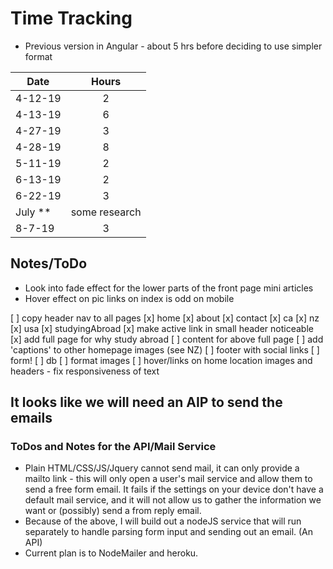 # Time Tracking

* Previous version in Angular - about 5 hrs before deciding to use simpler format

| Date          | Hours         |
| ------------- |:-------------:|
| 4-12-19       | 2             |
| 4-13-19       | 6             |
| 4-27-19       | 3             |
| 4-28-19       | 8             |
| 5-11-19       | 2             |
| 6-13-19       | 2             |
| 6-22-19       | 3             |
| July **       | some research |
| 8-7-19        | 3             |

## Notes/ToDo

* Look into fade effect for the lower parts of the front page mini articles
* Hover effect on pic links on index is odd on mobile

[ ] copy header nav to all pages
  [x] home
  [x] about
  [x] contact
  [x] ca
  [x] nz
  [x] usa
  [x] studyingAbroad
[x] make active link in small header noticeable
[x] add full page for why study abroad
[ ] content for above full page
[ ] add 'captions' to other homepage images (see NZ)
[ ] footer with social links
[ ] form!
[ ] db
[ ] format images
[ ] hover/links on home location images and headers - fix responsiveness of text

## It looks like we will need an AIP to send the emails

### ToDos and Notes for the API/Mail Service

* Plain HTML/CSS/JS/Jquery cannot send mail, it can only provide a mailto link - this will only open a user's mail service and allow them to send a free form email. It fails if the settings on your device don't have a default mail service, and it will not allow us to gather the information we want or (possibly) send a from reply email.
* Because of the above, I will build out a nodeJS service that will run separately to handle parsing form input and sending out an email. (An API)
* Current plan is to NodeMailer and heroku.
